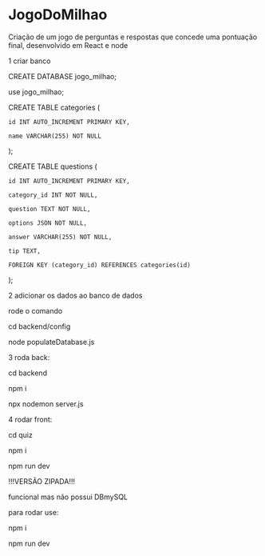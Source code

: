 # JogoDoMilhao
Criação de um jogo de perguntas e respostas que concede uma pontuação final, desenvolvido em React e node

1 criar banco

CREATE DATABASE jogo_milhao;

use jogo_milhao;

CREATE TABLE categories (

    id INT AUTO_INCREMENT PRIMARY KEY,

    name VARCHAR(255) NOT NULL

);

CREATE TABLE questions (

    id INT AUTO_INCREMENT PRIMARY KEY,

    category_id INT NOT NULL,

    question TEXT NOT NULL,

    options JSON NOT NULL,

    answer VARCHAR(255) NOT NULL,

    tip TEXT,

    FOREIGN KEY (category_id) REFERENCES categories(id)
);


2 adicionar os dados ao banco de dados

rode o comando

cd backend/config

node populateDatabase.js



3 roda back:

cd backend

npm i

npx nodemon server.js


4 rodar front:

cd quiz

npm i

npm run dev


!!!VERSÃO ZIPADA!!!

funcional mas não possui DBmySQL


para rodar use:

npm i

npm run dev

